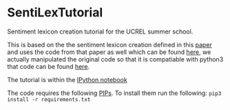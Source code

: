 # SentiLexTutorial
Sentiment lexicon creation tutorial for the UCREL summer school. 

This is based on the the sentiment lexicon creation defined in this [paper](http://aclweb.org/anthology/D16-1057) and uses the code from that paper as well which can be found [here](https://github.com/williamleif/socialsent), we actually manipulated the original code so that it is compatiable with python3 that code can be found [here](https://github.com/apmoore1/socialsent).

The tutorial is within the [IPython notebook]()

The code requires the following [PIPs](requirements.txt). To install them run the following:
`pip3 install -r requirements.txt`
